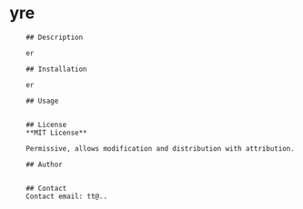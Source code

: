 # yre
        ## Description

        er

        ## Installation

        er

        ## Usage
        

        ## License
        **MIT License**

        Permissive, allows modification and distribution with attribution.

        ## Author
        

        ## Contact
        Contact email: tt@..
        